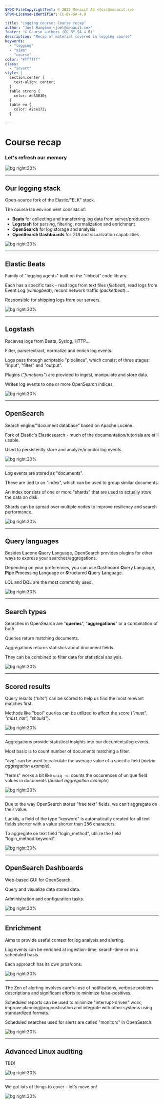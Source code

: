 ```yaml
---
SPDX-FileCopyrightText: © 2023 Menacit AB <foss@menacit.se>
SPDX-License-Identifier: CC-BY-SA-4.0

title: "Logging course: Course recap"
author: "Joel Rangsmo <joel@menacit.se>"
footer: "© Course authors (CC BY-SA 4.0)"
description: "Recap of material covered in logging course"
keywords:
  - "logging"
  - "siem"
  - "course"
color: "#ffffff"
class:
  - "invert"
style: |
  section.center {
    text-align: center;
  }
  table strong {
    color: #d63030;
  }
  table em {
    color: #2ce172;
  }

---
```

<!-- _footer: "%ATTRIBUTION_PREFIX% Bixentro (CC BY 2.0)" -->
# Course recap
### Let's refresh our memory

![bg right:30%](images/27-pcb_baby_streetart.jpg)

---
<!-- _footer: "%ATTRIBUTION_PREFIX% Halfrain (CC BY-SA 2.0)" -->
## Our logging stack
Open-source fork of the Elastic/"ELK" stack.  

The course lab environment consists of:
- **Beats** for collecting and transferring log data from server/producers
- **Logstash** for parsing, filtering, normalization and enrichment
- **OpenSearch** for log storage and analysis
- **OpenSearch Dashboards** for GUI and visualization capabilities

![bg right:30%](images/27-vintage_machine.jpg)

---
<!-- _footer: "%ATTRIBUTION_PREFIX% Jesse James (CC BY 2.0)" -->
## Elastic Beats
Family of "logging agents" built on
the "libbeat" code library.  

Each has a specific task -
read logs from text files (_filebeat_),
read logs from Event Log (_winlogbeat_),
record network traffic (_packetbeat_)...

Responsible for shipping logs
from our servers.

![bg right:30%](images/27-party.jpg)

---
<!-- _footer: "%ATTRIBUTION_PREFIX% Kylie Jaxxon (CC BY-SA 2.0)" -->
## Logstash
Recieves logs from Beats, Syslog, HTTP...  

Filter, parse/extract, normalize and
enrich log events.  

Logs pass through scriptable "pipelines",
which consist of three stages:
"input", "filter" and "output".  

Plugins (_"functions"_) are provided to
ingest, manipulate and store data.

Writes log events to one or more
OpenSearch indices.

![bg right:30%](images/27-book_and_logs.jpg)

---
<!-- _footer: "%ATTRIBUTION_PREFIX% Halfrain (CC BY-SA 2.0)" -->
## OpenSearch
Search engine/"document database"
based on Apache Lucene.  

Fork of Elastic's Elasticsearch -
much of the documentation/tutorials
are still usable.  

Used to persistently store and
analyze/monitor log events.

![bg right:30%](images/27-vintage_machine.jpg)

---
<!-- _footer: "%ATTRIBUTION_PREFIX% Halfrain (CC BY-SA 2.0)" -->
Log events are stored as "documents".

These are tied to an "index", which can be used to group similar documents.  

An index consists of one or more "shards" that are used to actually store the data on disk.  

Shards can be spread over multiple nodes to improve resiliency and search performance.

![bg right:30%](images/27-vintage_machine.jpg)

---
<!-- _footer: "%ATTRIBUTION_PREFIX% Halfrain (CC BY-SA 2.0)" -->
## Query languages
Besides **L**ucene **Q**uery **L**anguage,
OpenSearch provides plugins for other ways
to express your searches/aggregations.  

Depending on your preferences, you can use
**D**ashboard **Q**uery **L**anguage,
**P**ipe **P**rocessing **L**anguage or
**S**tructured **Q**uery **L**anguage.  

LQL and DQL are the most commonly used.

![bg right:30%](images/27-vintage_machine.jpg)

---
<!-- _footer: "%ATTRIBUTION_PREFIX% Halfrain (CC BY-SA 2.0)" -->
## Search types
Searches in OpenSearch are
"**queries**", "**aggregations**"
or a combination of both.  

Queries return matching documents.  

Aggregations returns statistics
about document fields.  

They can be combined to filter
data for statistical analysis.

![bg right:30%](images/27-vintage_machine.jpg)

---
<!-- _footer: "%ATTRIBUTION_PREFIX% Halfrain (CC BY-SA 2.0)" -->
## Scored results
Query results (_"hits"_) can be scored
to help us find the most relevant
matches first.  

Methods like "bool" queries can be
utilized to affect the score
(_"must", "must_not", "should"_).

![bg right:30%](images/27-vintage_machine.jpg)

---
<!-- _footer: "%ATTRIBUTION_PREFIX% Halfrain (CC BY-SA 2.0)" -->
Aggregations provide statistical insights
into our documents/log events.  

Most basic is to count number
of documents matching a filter.  

"avg" can be used to calculate the
average value of a specific field
(_metric aggregation example_).  

"terms" works a bit like `uniq -c`:
counts the occurences of unique
field values in documents
(_bucket aggregation example_)

![bg right:30%](images/27-vintage_machine.jpg)

---
<!-- _footer: "%ATTRIBUTION_PREFIX% Halfrain (CC BY-SA 2.0)" -->
Due to the way OpenSearch stores
"free text" fields, we can't
aggregate on their value.  

Luckily, a field of the type
"keyword" is automatically created
for all text fields shorter with
a value shorter than 256 characters.  

To aggregate on text field "login\_method",
utilize the field "login\_method.keyword".

![bg right:30%](images/27-vintage_machine.jpg)

---
<!-- _footer: "%ATTRIBUTION_PREFIX% Steven Kay (CC BY-SA 2.0)" -->
## OpenSearch Dashboards
Web-based GUI for OpenSearch.  

Query and visualize data stored data.  

Administration and configuration tasks.

![bg right:30%](images/27-pixel_map.jpg)

---
<!-- _footer: "%ATTRIBUTION_PREFIX% O. Hainaut, ESO (CC BY 2.0)" -->
## Enrichment
Aims to provide useful context for
log analysis and alerting.  
  
Log events can be enriched at
ingestion-time, search-time
or on a scheduled basis.  

Each approach has its own
pros/cons.

![bg right:30%](images/27-comet.jpg)

---
<!-- _footer: "%ATTRIBUTION_PREFIX% Graham Drew (CC BY 2.0)" -->
The Zen of alerting involves
careful use of notifications,
verbose problem descriptions
and significant efforts to
minimize false-positives. 

Scheduled reports can be used to
minimize "interrupt-driven" work,
improve planning/prognostication
and integrate with other systems
using standardized formats.

Scheduled searches used for alerts
are called "monitors" in OpenSearch.

![bg right:30%](images/27-sinking_boat.jpg)

---
<!-- _footer: "%ATTRIBUTION_PREFIX% Sbmeaper1 (CC0 1.0)" -->
## Advanced Linux auditing
TBD!

![bg right:30%](images/27-tree_island.jpg)

---
<!-- _footer: "%ATTRIBUTION_PREFIX% Marcin Wichary (CC BY 2.0)" -->
We got lots of things to cover -
let's move on!

![bg right:30%](images/27-missile_computer.jpg)
